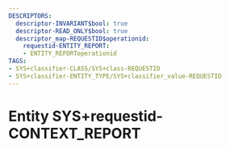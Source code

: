 ```yaml
---
DESCRIPTORS:
  descriptor-INVARIANT$bool: true
  descriptor-READ_ONLY$bool: true
  descriptor_map-REQUESTID$operationid:
    requestid-ENTITY_REPORT:
    - ENTITY_REPORToperationid
TAGS:
- SYS+classifier-CLASS/SYS+class-REQUESTID
- SYS+classifier-ENTITY_TYPE/SYS+classifier_value-REQUESTID
---
```

# Entity SYS+requestid-CONTEXT_REPORT

